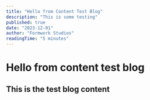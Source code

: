 ```yaml
---
title: "Hello from Content Test Blog"
description: "This is some testing"
published: true
date: "2023-12-01"
author: "Formwork Studios"
readingTime: "5 minutes"
---
```


# Hello from content test blog

## This is the test blog content
